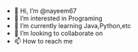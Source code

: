 - 👋 Hi, I’m @nayeem67
- 👀 I’m interested in Programing 
- 🌱 I’m currently learning Java,Python,etc
- 💞️ I’m looking to collaborate on 
- 📫 How to reach me 

<!---
nayeem67/nayeem67 is a ✨ special ✨ repository because its `README.md` (this file) appears on your GitHub profile.
You can click the Preview link to take a look at your changes.
--->
